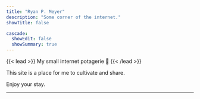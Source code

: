 ```yaml
---
title: "Ryan P. Meyer"
description: "Some corner of the internet."
showTitle: false

cascade:
  showEdit: false
  showSummary: true
---
```


{{< lead >}}
My small internet potagerie 🌱
{{< /lead >}}

This site is a place for me to cultivate and share. 

Enjoy your stay.

---
